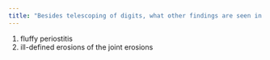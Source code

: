 ```yaml
---
title: "Besides telescoping of digits, what other findings are seen in the hands in arthritis mutilans"
---
```

1) fluffy periostitis
2) ill-defined erosions of the joint erosions

